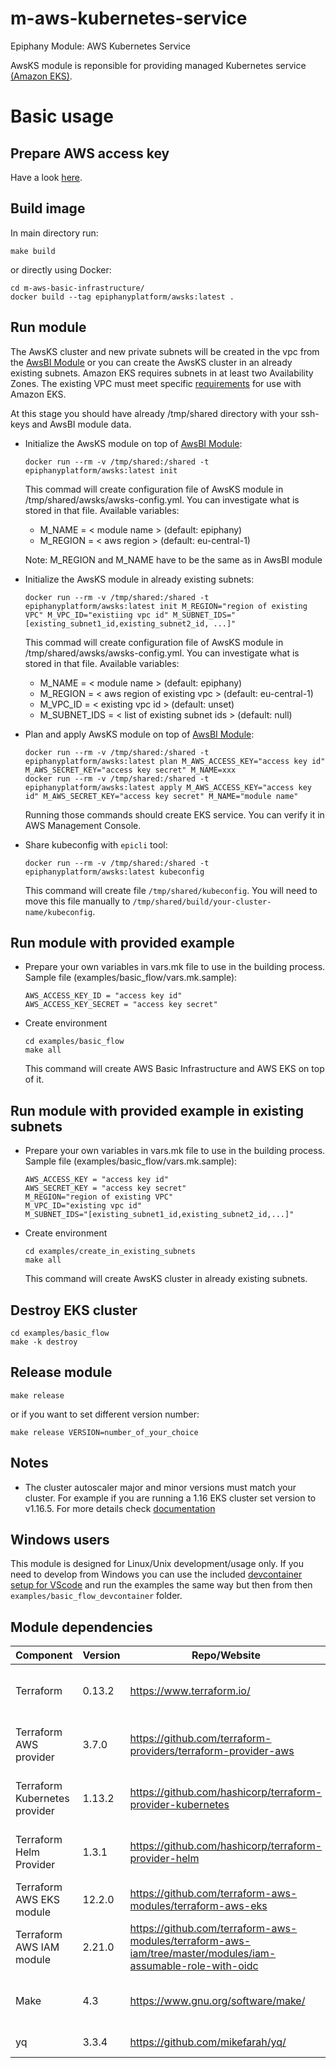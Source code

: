 # m-aws-kubernetes-service

Epiphany Module: AWS Kubernetes Service

AwsKS module is reponsible for providing managed Kubernetes service [(Amazon EKS)](https://aws.amazon.com/eks/).

# Basic usage

## Prepare AWS access key

Have a look [here](https://docs.aws.amazon.com/general/latest/gr/aws-sec-cred-types.html#access-keys-and-secret-access-keys).

## Build image

In main directory run:

  ```shell
  make build
  ```

or directly using Docker:

  ```shell
  cd m-aws-basic-infrastructure/
  docker build --tag epiphanyplatform/awsks:latest .
  ```

## Run module

The AwsKS cluster and new private subnets will be created in the vpc from the [AwsBI Module](https://github.com/epiphany-platform/m-aws-basic-infrastructure) or you can create the AwsKS cluster in an already existing subnets. Amazon EKS requires subnets in at least two Availability Zones. The existing VPC must meet specific [requirements](https://docs.aws.amazon.com/eks/latest/userguide/network_reqs.html) for use with Amazon EKS.

At this stage you should have already /tmp/shared directory with your ssh-keys and AwsBI module data.

* Initialize the AwsKS module on top of [AwsBI Module](https://github.com/epiphany-platform/m-aws-basic-infrastructure):

  ```shell
  docker run --rm -v /tmp/shared:/shared -t epiphanyplatform/awsks:latest init
  ```

  This commad will create configuration file of AwsKS module in /tmp/shared/awsks/awsks-config.yml. You can investigate what is stored in that file.
  Available variables:
  * M_NAME = < module name > (default: epiphany)
  * M_REGION = < aws region > (default: eu-central-1)

  Note: M_REGION and M_NAME have to be the same as in AwsBI module

* Initialize the AwsKS module in already existing subnets:

  ```shell
  docker run --rm -v /tmp/shared:/shared -t epiphanyplatform/awsks:latest init M_REGION="region of existing VPC" M_VPC_ID="existiing vpc id" M_SUBNET_IDS="[existing_subnet1_id,existing_subnet2_id, ...]"
  ```

   This commad will create configuration file of AwsKS module in /tmp/shared/awsks/awsks-config.yml. You can investigate what is stored in that file.
  Available variables:
  * M_NAME = < module name > (default: epiphany)
  * M_REGION = < aws region of existing vpc > (default: eu-central-1)
  * M_VPC_ID = < existing vpc id > (default: unset)
  * M_SUBNET_IDS = < list of existing subnet ids > (default: null)

* Plan and apply AwsKS module on top of [AwsBI Module](https://github.com/epiphany-platform/m-aws-basic-infrastructure):

  ```shell
  docker run --rm -v /tmp/shared:/shared -t epiphanyplatform/awsks:latest plan M_AWS_ACCESS_KEY="access key id" M_AWS_SECRET_KEY="access key secret" M_NAME=xxx
  docker run --rm -v /tmp/shared:/shared -t epiphanyplatform/awsks:latest apply M_AWS_ACCESS_KEY="access key id" M_AWS_SECRET_KEY="access key secret" M_NAME="module name"
  ```

  Running those commands should create EKS service. You can verify it in AWS Management Console.

* Share kubeconfig with `epicli` tool:

  ```shell
  docker run --rm -v /tmp/shared:/shared -t epiphanyplatform/awsks:latest kubeconfig
  ```

  This command will create file `/tmp/shared/kubeconfig`. You will need to move this file manually to `/tmp/shared/build/your-cluster-name/kubeconfig`.

## Run module with provided example

* Prepare your own variables in vars.mk file to use in the building process. Sample file (examples/basic_flow/vars.mk.sample):

  ```shell
  AWS_ACCESS_KEY_ID = "access key id"
  AWS_ACCESS_KEY_SECRET = "access key secret"
  ```

* Create environment

  ```shell
  cd examples/basic_flow
  make all
  ```

  This command will create AWS Basic Infrastructure and AWS EKS on top of it.

## Run module with provided example in existing subnets

* Prepare your own variables in vars.mk file to use in the building process. Sample file (examples/basic_flow/vars.mk.sample):

  ```shell
  AWS_ACCESS_KEY = "access key id"
  AWS_SECRET_KEY = "access key secret"
  M_REGION="region of existing VPC"
  M_VPC_ID="existing vpc id"
  M_SUBNET_IDS="[existing_subnet1_id,existing_subnet2_id,...]"
  ```

* Create environment

  ```shell
  cd examples/create_in_existing_subnets
  make all
  ```

  This command will create AwsKS cluster in already existing subnets.

## Destroy EKS cluster

  ```shell
  cd examples/basic_flow
  make -k destroy
  ```

## Release module

  ```shell
  make release
  ```

or if you want to set different version number:

  ```shell
  make release VERSION=number_of_your_choice
  ```

## Notes

* The cluster autoscaler major and minor versions must match your cluster.
For example if you are running a 1.16 EKS cluster set version to v1.16.5.
For more details check [documentation](https://github.com/terraform-aws-modules/terraform-aws-eks/blob/master/docs/autoscaling.md#notes)

## Windows users

This module is designed for Linux/Unix development/usage only. If you need to develop from Windows you can use the included [devcontainer setup for VScode](https://code.visualstudio.com/docs/remote/containers-tutorial) and run the examples the same way but then from then ```examples/basic_flow_devcontainer``` folder.

## Module dependencies

| Component                     | Version | Repo/Website                                                                                                | License                                                           |
| ----------------------------- | ------- | ----------------------------------------------------------------------------------------------------------- | ----------------------------------------------------------------- |
| Terraform                     | 0.13.2  | https://www.terraform.io/                                                                                   | [Mozilla Public License 2.0](https://github.com/hashicorp/terraform/blob/master/LICENSE) |
| Terraform AWS provider        | 3.7.0   | https://github.com/terraform-providers/terraform-provider-aws                                               | [Mozilla Public License 2.0](https://github.com/terraform-providers/terraform-provider-aws/blob/master/LICENSE) |
| Terraform Kubernetes provider | 1.13.2  | https://github.com/hashicorp/terraform-provider-kubernetes                                                  | [Mozilla Public License 2.0](https://github.com/hashicorp/terraform-provider-kubernetes/blob/master/LICENSE) |
| Terraform Helm Provider       | 1.3.1   | https://github.com/hashicorp/terraform-provider-helm                                                        | [Mozilla Public License 2.0](https://github.com/hashicorp/terraform-provider-helm/blob/master/LICENSE) |
| Terraform AWS EKS module      | 12.2.0  | https://github.com/terraform-aws-modules/terraform-aws-eks                                                  | [Apache License 2.0](https://github.com/terraform-aws-modules/terraform-aws-eks/blob/master/LICENSE) |
| Terraform AWS IAM module      | 2.21.0  | https://github.com/terraform-aws-modules/terraform-aws-iam/tree/master/modules/iam-assumable-role-with-oidc | [Apache License 2.0](https://github.com/terraform-aws-modules/terraform-aws-iam/blob/master/LICENSE) |
| Make                          | 4.3     | https://www.gnu.org/software/make/                                                                          | [GNU General Public License](https://www.gnu.org/licenses/gpl-3.0.html) |
| yq                            | 3.3.4   | https://github.com/mikefarah/yq/                                                                            | [MIT License](https://github.com/mikefarah/yq/blob/master/LICENSE) |
